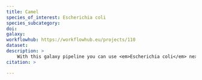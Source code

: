 ```yaml
---
title: Camel
species_of_interest: Escherichia coli
species_subcategory:
doi: 
galaxy:
workflowhub: https://workflowhub.eu/projects/110
dataset: 
description: >
    With this galaxy pipeline you can use <em>Escherichia coli</em> next generation sequencing results to predict bacterial AMR phenotypes and compare the results against gold standard <em>E. coli</em> phenotypic isolates.</br></br>This pipeline is based on the work of <em>Sciensano, Belgium</em>.
citation: >

---
```

